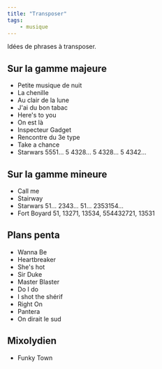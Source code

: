 ```yaml
---
title: "Transposer"
tags:
    - musique
---
```


Idées de phrases à transposer.

## Sur la gamme majeure

- Petite musique de nuit
- La chenille
- Au clair de la lune
- J'ai du bon tabac
- Here's to you
- On est là 
- Inspecteur Gadget
- Rencontre du 3e type
- Take a chance
- Starwars 5551... 5 4328... 5 4328... 5 4342...

## Sur la gamme mineure

- Call me
- Stairway
- Starwars 51... 2343... 51... 2353154...
- Fort Boyard 51, 13271, 13534, 554432721, 13531

## Plans penta

- Wanna Be
- Heartbreaker
- She's hot
- Sir Duke
- Master Blaster
- Do I do
- I shot the shérif
- Right On
- Pantera
- On dirait le sud

## Mixolydien

- Funky Town